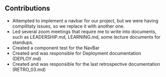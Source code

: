## Contributions
- Attempted to implement a navbar for our project, but we were having compilitaty issues, so we replace it with another one.
- Led several zoom meetings that require me to write into documents, such as LEADERSHIP.md, LEARNING.md, some lecture documents for standups.
- Created a component test for the NavBar
- Created and was responsible for Deployment documentation (DEPLOY.md)
- Created and was responsible for the last retrospective documentation (RETRO_03.md)
